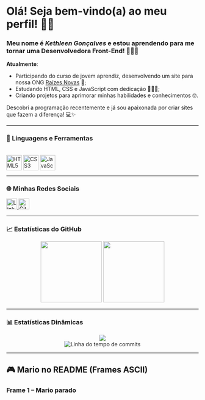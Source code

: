 # Olá! Seja bem-vindo(a) ao meu perfil! 👋🏽

### Meu nome é _Kethleen Gonçalves_ e estou aprendendo para me tornar uma Desenvolvedora Front-End! 👩🏽‍💻

**Atualmente**:  
* Participando do curso de jovem aprendiz, desenvolvendo um site para nossa ONG [Raízes Novas](https://raizesnovas.github.io/site/) 🌱;  
* Estudando HTML, CSS e JavaScript com dedicação 👩🏽‍🏫;  
* Criando projetos para aprimorar minhas habilidades e conhecimentos 🤓.

Descobri a programação recentemente e já sou apaixonada por criar sites que fazem a diferença! 💻✨

---

### 🚀 Linguagens e Ferramentas  

<div style="display: inline_block"><br>
  <img align="center" alt="HTML5" height="40" width="40" src="https://cdn.jsdelivr.net/gh/devicons/devicon/icons/html5/html5-original.svg">
  <img align="center" alt="CSS3" height="40" width="40" src="https://cdn.jsdelivr.net/gh/devicons/devicon/icons/css3/css3-original.svg">
  <img align="center" alt="JavaScript" height="40" width="40" src="https://cdn.jsdelivr.net/gh/devicons/devicon/icons/javascript/javascript-original.svg">
</div>

---

### 🌐 Minhas Redes Sociais  

<div style="display: inline_block">
  <a href="https://br.linkedin.com/in/kethleen-gon%C3%A7alves06">
    <img src="https://img.shields.io/badge/-LinkedIn-%230077B5?style=for-the-badge&logo=linkedin&logoColor=white" alt="LinkedIn" height="28px" />
  </a>
  <a href="https://github.com/Kethleen06">
    <img src="https://img.shields.io/badge/-GitHub-%23121011?style=for-the-badge&logo=github&logoColor=white" alt="GitHub" height="28px" />
  </a>
</div>

---

### 📈 Estatísticas do GitHub  

<div align="center">
  <img src="https://github-readme-stats.vercel.app/api?username=Kethleen06&show_icons=true&theme=tokyonight&include_all_commits=true&count_private=true" height="160em" />
  <img src="https://github-readme-stats.vercel.app/api/top-langs/?username=Kethleen06&layout=compact&langs_count=3&theme=tokyonight&custom_title=Linguagens%20Mais%20Usadas&hide_border=true&hide=php,python,c,c%2B%2B,java,ruby,go,typescript" height="160em" />
</div>

---

### 📊 Estatísticas Dinâmicas  

<div align="center">
  <img src="https://github-widgetbox.vercel.app/api/profile?username=Kethleen06&theme=tokyonight&data=followers,repositories,stars,commits" />
</div>

<div align="center">
  <img src="https://github-readme-activity-graph.vercel.app/graph?username=Kethleen06&theme=tokyo-night&hide_border=true" alt="Linha do tempo de commits" />
</div>

---

## 🎮 Mario no README (Frames ASCII)

### Frame 1 – Mario parado
